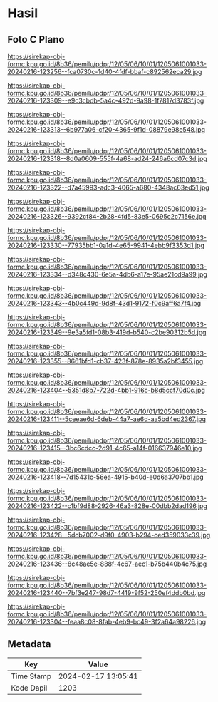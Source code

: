 # Hasil

## Foto C Plano

https://sirekap-obj-formc.kpu.go.id/8b36/pemilu/pdpr/12/05/06/10/01/1205061001033-20240216-123256--fca0730c-1d40-4fdf-bbaf-c892562eca29.jpg

https://sirekap-obj-formc.kpu.go.id/8b36/pemilu/pdpr/12/05/06/10/01/1205061001033-20240216-123309--e9c3cbdb-5a4c-492d-9a98-1f7817d3783f.jpg

https://sirekap-obj-formc.kpu.go.id/8b36/pemilu/pdpr/12/05/06/10/01/1205061001033-20240216-123313--6b977a06-cf20-4365-9f1d-08879e98e548.jpg

https://sirekap-obj-formc.kpu.go.id/8b36/pemilu/pdpr/12/05/06/10/01/1205061001033-20240216-123318--8d0a0609-555f-4a68-ad24-246a6cd07c3d.jpg

https://sirekap-obj-formc.kpu.go.id/8b36/pemilu/pdpr/12/05/06/10/01/1205061001033-20240216-123322--d7a45993-adc3-4065-a680-4348ac63ed51.jpg

https://sirekap-obj-formc.kpu.go.id/8b36/pemilu/pdpr/12/05/06/10/01/1205061001033-20240216-123326--9392cf84-2b28-4fd5-83e5-0695c2c7156e.jpg

https://sirekap-obj-formc.kpu.go.id/8b36/pemilu/pdpr/12/05/06/10/01/1205061001033-20240216-123330--77935bb1-0a1d-4e65-9941-4ebb9f3353d1.jpg

https://sirekap-obj-formc.kpu.go.id/8b36/pemilu/pdpr/12/05/06/10/01/1205061001033-20240216-123334--d348c430-6e5a-4db6-a17e-95ae21cd9a99.jpg

https://sirekap-obj-formc.kpu.go.id/8b36/pemilu/pdpr/12/05/06/10/01/1205061001033-20240216-123343--4b0c449d-9d8f-43d1-9172-f0c9aff6a7f4.jpg

https://sirekap-obj-formc.kpu.go.id/8b36/pemilu/pdpr/12/05/06/10/01/1205061001033-20240216-123349--9e3a5fd1-08b3-419d-b540-c2be90312b5d.jpg

https://sirekap-obj-formc.kpu.go.id/8b36/pemilu/pdpr/12/05/06/10/01/1205061001033-20240216-123355--8661bfd1-cb37-423f-878e-8935a2bf3455.jpg

https://sirekap-obj-formc.kpu.go.id/8b36/pemilu/pdpr/12/05/06/10/01/1205061001033-20240216-123404--5351d8b7-722d-4bb1-916c-b8d5ccf70d0c.jpg

https://sirekap-obj-formc.kpu.go.id/8b36/pemilu/pdpr/12/05/06/10/01/1205061001033-20240216-123411--5ceeae6d-6deb-44a7-ae6d-aa5bd4ed2367.jpg

https://sirekap-obj-formc.kpu.go.id/8b36/pemilu/pdpr/12/05/06/10/01/1205061001033-20240216-123415--3bc6cdcc-2d91-4c65-a14f-016637946e10.jpg

https://sirekap-obj-formc.kpu.go.id/8b36/pemilu/pdpr/12/05/06/10/01/1205061001033-20240216-123418--7d15431c-56ea-4915-b40d-e0d6a3707bb1.jpg

https://sirekap-obj-formc.kpu.go.id/8b36/pemilu/pdpr/12/05/06/10/01/1205061001033-20240216-123422--c1bf9d88-2926-46a3-828e-00dbb2dad196.jpg

https://sirekap-obj-formc.kpu.go.id/8b36/pemilu/pdpr/12/05/06/10/01/1205061001033-20240216-123428--5dcb7002-d9f0-4903-b294-ced359033c39.jpg

https://sirekap-obj-formc.kpu.go.id/8b36/pemilu/pdpr/12/05/06/10/01/1205061001033-20240216-123436--8c48ae5e-888f-4c67-aec1-b75b440b4c75.jpg

https://sirekap-obj-formc.kpu.go.id/8b36/pemilu/pdpr/12/05/06/10/01/1205061001033-20240216-123440--7bf3e247-98d7-4419-9f52-250ef4ddb0bd.jpg

https://sirekap-obj-formc.kpu.go.id/8b36/pemilu/pdpr/12/05/06/10/01/1205061001033-20240216-123304--feaa8c08-8fab-4eb9-bc49-3f2a64a98226.jpg


## Metadata

| Key        | Value               |
| ---------- | ------------------- |
| Time Stamp | 2024-02-17 13:05:41 |
| Kode Dapil | 1203                |



